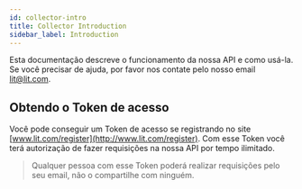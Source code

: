 ```yaml
---
id: collector-intro
title: Collector Introduction
sidebar_label: Introduction
---
```


Esta documentação descreve o funcionamento da nossa API e como usá-la. Se você precisar de ajuda, por favor nos contate pelo nosso email [lit@lit.com](mailto:lit@lit.com).

## Obtendo o Token de acesso

Você pode conseguir um Token de acesso se registrando no site [www.lit.com/register](http://www.lit.com/register). Com esse Token você terá autorização de fazer requisições na nossa API por tempo ilimitado.

>Qualquer pessoa com esse Token poderá realizar requisições pelo seu email, não o compartilhe com ninguém.
